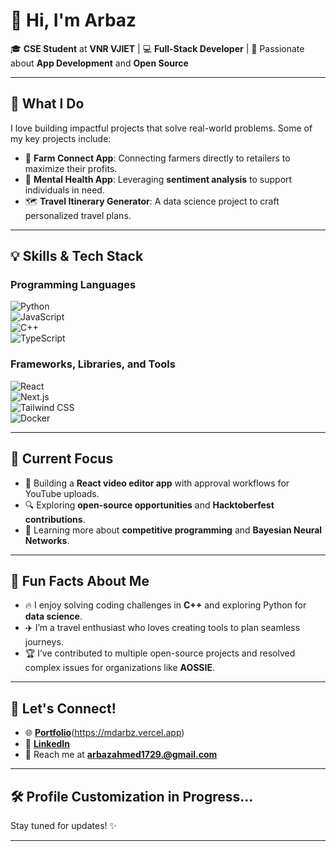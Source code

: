 # 👋 Hi, I'm **Arbaz**  
🎓 **CSE Student** at **VNR VJIET** | 💻 **Full-Stack Developer** | 🌱 Passionate about **App Development** and **Open Source**

---

## 🚀 **What I Do**  
I love building impactful projects that solve real-world problems. Some of my key projects include:  
- 🌾 **Farm Connect App**: Connecting farmers directly to retailers to maximize their profits.  
- 🧠 **Mental Health App**: Leveraging **sentiment analysis** to support individuals in need.  
- 🗺️ **Travel Itinerary Generator**: A data science project to craft personalized travel plans.  

---

## 💡 **Skills & Tech Stack**  
### Programming Languages  
![Python](https://img.shields.io/badge/-Python-3776AB?logo=python&logoColor=white&style=flat-square)  
![JavaScript](https://img.shields.io/badge/-JavaScript-F7DF1E?logo=javascript&logoColor=black&style=flat-square)  
![C++](https://img.shields.io/badge/-C++-00599C?logo=cplusplus&logoColor=white&style=flat-square)  
![TypeScript](https://img.shields.io/badge/-TypeScript-3178C6?logo=typescript&logoColor=white&style=flat-square)  

### Frameworks, Libraries, and Tools  
![React](https://img.shields.io/badge/-React-61DAFB?logo=react&logoColor=black&style=flat-square)  
![Next.js](https://img.shields.io/badge/-Next.js-000000?logo=nextdotjs&logoColor=white&style=flat-square)  
![Tailwind CSS](https://img.shields.io/badge/-Tailwind%20CSS-06B6D4?logo=tailwindcss&logoColor=white&style=flat-square)  
![Docker](https://img.shields.io/badge/-Docker-2496ED?logo=docker&logoColor=white&style=flat-square)  

---

## 🎯 **Current Focus**
- 🌟 Building a **React video editor app** with approval workflows for YouTube uploads.  
- 🔍 Exploring **open-source opportunities** and **Hacktoberfest contributions**.  
- 📖 Learning more about **competitive programming** and **Bayesian Neural Networks**.  

---

## 🎉 **Fun Facts About Me**  
- 🔥 I enjoy solving coding challenges in **C++** and exploring Python for **data science**.  
- ✈️ I’m a travel enthusiast who loves creating tools to plan seamless journeys.  
- 🏆 I’ve contributed to multiple open-source projects and resolved complex issues for organizations like **AOSSIE**.

---

## 🤝 **Let's Connect!**  
- 🌐 [**Portfolio**](#)(https://mdarbz.vercel.app)  
- 💼 [**LinkedIn**](www.linkedin.com/in/mohammad-arbaz-ahmed-0a6446290)  
- 📧 Reach me at **arbazahmed1729.@gmail.com**

---

## 🛠️ **Profile Customization in Progress...**
Stay tuned for updates! ✨  

---

